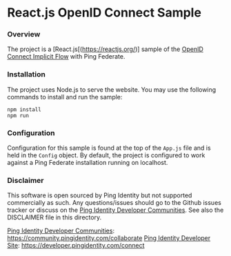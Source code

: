 # React.js OpenID Connect Sample

### Overview

The project is a [React.js[(https://reactjs.org/)] sample of the [OpenID Connect Implicit Flow](http://openid.net/specs/openid-connect-core-1_0.html#ImplicitFlowAuth) with Ping Federate.

### Installation

The project uses Node.js to serve the website. You may use the following commands to install and run the sample:

```shell
npm install
npm run
```

### Configuration

Configuration for this sample is found at the top of the `App.js` file and is held in the `Config` object. By default, the project is configured to work against a Ping Federate installation running on localhost.

### Disclaimer

This software is open sourced by Ping Identity but not supported commercially as such. Any questions/issues should go to the Github issues tracker or discuss on the [Ping Identity Developer Communities](https://community.pingidentity.com/collaborate). See also the DISCLAIMER file in this directory.

[Ping Identity Developer Communities](https://community.pingidentity.com/collaborate): https://community.pingidentity.com/collaborate
[Ping Identity Developer Site](https://developer.pingidentity.com/connect): https://developer.pingidentity.com/connect
